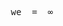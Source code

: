 <pre>










                                              we  =  ∞













































                                                                                                             .
</pre>